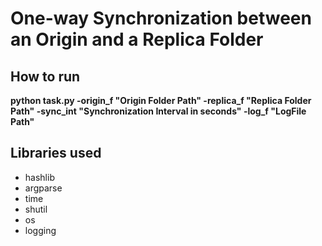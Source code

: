 # One-way Synchronization between an Origin and a Replica Folder
## How to run
**python task.py -origin_f "Origin Folder Path" -replica_f "Replica Folder Path" -sync_int "Synchronization Interval in seconds" -log_f "LogFile Path"**
## Libraries used
- hashlib
- argparse
- time
- shutil
- os
- logging
